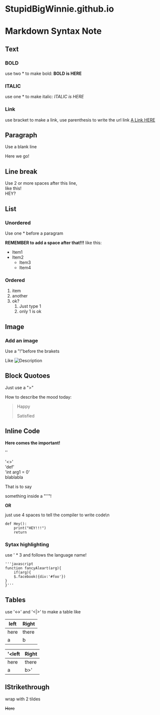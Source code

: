 # StupidBigWinnie.github.io
# Markdown Syntax Note

## Text

### BOLD
use two * to make bold:
**BOLD is HERE**

### ITALIC
use one * to make italic:
*ITALIC is HERE*

### Link
use bracket to make a link, use parenthesis to write the url link
	[A Link HERE](www.bing.com)

## Paragraph
Use a blank line

Here we go!

## Line break

Use 2 or more spaces after this line,  
like this!  
HEY?

## List

### Unordered
Use one * before a paragram

**REMEMBER to add a space after that!!!**
like this:
* Item1
* Item2
	* Item3
	* Item4

### Ordered
1. item
1. another
1. ok?
	1. Just type 1
	1. only 1 is ok

## Image

### Add an image
Use a "!"before the brakets

Like ![Description](url)

## Block Quotoes
Just use a ">"

How to describe the mood today:
>Happy
>
>Satisfied

## Inline Code
**Here comes the important!**

'<addr>'
	
'<>'  
'def'  
'int arg1 = 0'  
blablabla

	
That is to say

something inside a "''"!

**OR**

just use 4 spaces to tell the compiler to write code\n

    def Hey():
		print("HEY!!!")
		return


### Sytax highlighting

use ' * 3 and follows the language name!


	'''javascript
	function fancyAleart(arg){
		if(arg){
		$.facebook({div:'#foo'})
	}
	}'''



## Tables
use '<->' and '<|>' to make a table like

left | Right
------ | ------
here | there
a | b

'<left | Right
------ | ------
here | there
a | b>'

## lStrikethrough

wrap with 2 tildes

~~Here~~
~~~~hey~~~~
